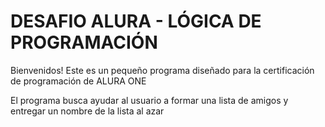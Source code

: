 <h1> DESAFIO ALURA - LÓGICA DE PROGRAMACIÓN </h1>

Bienvenidos! Este es un pequeño programa diseñado para la certificación de programación de ALURA ONE 

El programa busca ayudar al usuario a formar una lista de amigos y entregar un nombre de la lista al azar
